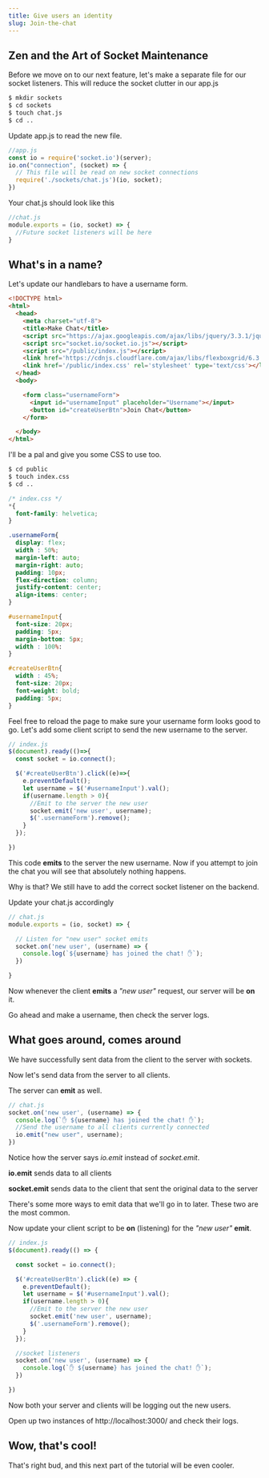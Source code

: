 ```yaml
---
title: Give users an identity
slug: Join-the-chat
---
```


## Zen and the Art of Socket Maintenance

Before we move on to our next feature, let's make a separate file for our socket listeners. This will reduce the socket clutter in our app.js

```bash
$ mkdir sockets
$ cd sockets
$ touch chat.js
$ cd ..
```

Update app.js to read the new file.

```javascript
//app.js
const io = require('socket.io')(server);
io.on("connection", (socket) => {
  // This file will be read on new socket connections
  require('./sockets/chat.js')(io, socket);
})
```

Your chat.js should look like this

```javascript
//chat.js
module.exports = (io, socket) => {
  //Future socket listeners will be here
}
```

## What's in a name?
Let's update our handlebars to have a username form.
```html
<!DOCTYPE html>
<html>
  <head>
    <meta charset="utf-8">
    <title>Make Chat</title>
    <script src="https://ajax.googleapis.com/ajax/libs/jquery/3.3.1/jquery.min.js"></script>
    <script src="socket.io/socket.io.js"></script>
    <script src="/public/index.js"></script>
    <link href='https://cdnjs.cloudflare.com/ajax/libs/flexboxgrid/6.3.1/flexboxgrid.min.css'></link>
    <link href='/public/index.css' rel='stylesheet' type='text/css'></link>
  </head>
  <body>

    <form class="usernameForm">
      <input id="usernameInput" placeholder="Username"></input>
      <button id="createUserBtn">Join Chat</button>
    </form>

  </body>
</html>
```

I'll be a pal and give you some CSS to use too.
```bash
$ cd public
$ touch index.css
$ cd ..
```

```css
/* index.css */
*{
  font-family: helvetica;
}

.usernameForm{
  display: flex;
  width : 50%;
  margin-left: auto;
  margin-right: auto;
  padding: 10px;
  flex-direction: column;
  justify-content: center;
  align-items: center;
}

#usernameInput{
  font-size: 20px;
  padding: 5px;
  margin-bottom: 5px;
  width : 100%:
}

#createUserBtn{
  width : 45%;
  font-size: 20px;
  font-weight: bold;
  padding: 5px;
}
```

Feel free to reload the page to make sure your username form looks good to go.
Let's add some client script to send the new username to the server.

```javascript
// index.js
$(document).ready(()=>{
  const socket = io.connect();

  $('#createUserBtn').click((e)=>{
    e.preventDefault();
    let username = $('#usernameInput').val();
    if(username.length > 0){
      //Emit to the server the new user
      socket.emit('new user', username);
      $('.usernameForm').remove();
    }
  });

})
```

This code **emits** to the server the new username.
Now if you attempt to join the chat you will see that absolutely nothing happens.

Why is that? We still have to add the correct socket listener on the backend.

Update your chat.js accordingly
```javascript
// chat.js
module.exports = (io, socket) => {

  // Listen for "new user" socket emits
  socket.on('new user', (username) => {
    console.log(`${username} has joined the chat! ✋`);
  })

}
```

Now whenever the client **emits** a *"new user"* request, our server will be **on** it.

Go ahead and make a username, then check the server logs.

## What goes around, comes around
We have successfully sent data from the client to the server with sockets.

Now let's send data from the server to all clients.

The server can **emit** as well.

```javascript
// chat.js
socket.on('new user', (username) => {
  console.log(`✋ ${username} has joined the chat! ✋`);
  //Send the username to all clients currently connected
  io.emit("new user", username);
})
```

Notice how the server says *io.emit* instead of *socket.emit*.

**io.emit** sends data to all clients

**socket.emit** sends data to the client that sent the original data to the server

There's some more ways to emit data that we'll go in to later. These two are the most common.

Now update your client script to be **on** (listening) for the *"new user"* **emit**.

```javascript
// index.js
$(document).ready(() => {

  const socket = io.connect();

  $('#createUserBtn').click((e) => {
    e.preventDefault();
    let username = $('#usernameInput').val();
    if(username.length > 0){
      //Emit to the server the new user
      socket.emit('new user', username);
      $('.usernameForm').remove();
    }
  });

  //socket listeners
  socket.on('new user', (username) => {
    console.log(`✋ ${username} has joined the chat! ✋`);
  })

})
```

Now both your server and clients will be logging out the new users.

Open up two instances of http://localhost:3000/ and check their logs.

## Wow, that's cool!
That's right bud, and this next part of the tutorial will be even cooler.
